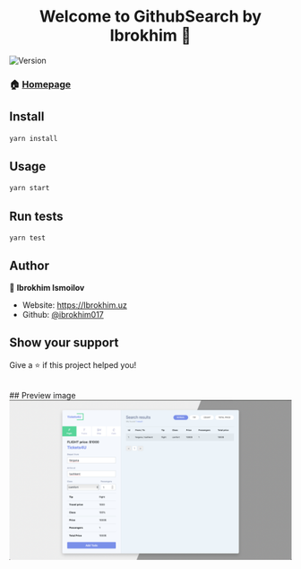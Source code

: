 <h1 align="center">Welcome to GithubSearch by Ibrokhim 👋</h1>
<p>
  <img alt="Version" src="https://img.shields.io/badge/version-0.1.0-blue.svg?cacheSeconds=2592000" />
</p>

<!-- > This is React book app store for learning Reactjs -->

### 🏠 [Homepage](https://react-todo-tickets4-u.vercel.app)

## Install

```sh
yarn install
```

## Usage

```sh
yarn start
```

## Run tests

```sh
yarn test
```

## Author

👤 **Ibrokhim Ismoilov**

* Website: https://Ibrokhim.uz
* Github: [@ibrokhim017](https://github.com/ibrokhim017)

## Show your support

Give a ⭐️ if this project helped you!

<br>
## Preview image
<img src="tickets4u.png">
